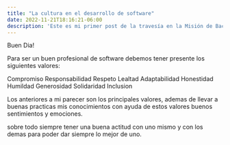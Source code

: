 ```yaml
---
title: "La cultura en el desarrollo de software"
date: 2022-11-21T18:16:21-06:00
description: 'Este es mi primer post de la travesía en la Misión de Backend con Node JS de Launch X.'
---
```


Buen Dia!

Para ser un buen profesional de software debemos tener presente los siguientes valores:

Compromiso
Responsabilidad
Respeto
Lealtad
Adaptabilidad
Honestidad
Humildad
Generosidad
Solidaridad
Inclusion

Los anteriores a mi parecer son los principales valores, ademas de llevar a buenas practicas mis conocimientos con ayuda de estos valores
buenos sentimientos y emociones.

sobre todo siempre tener una buena actitud con uno mismo y con los demas para poder dar siempre lo mejor de uno.
